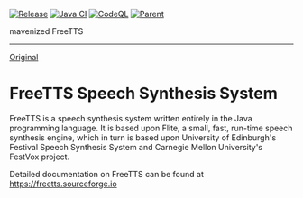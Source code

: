 [![Release](https://jitpack.io/v/umjammer/freetts.svg)](https://jitpack.io/#umjammer/freetts)
[![Java CI](https://github.com/umjammer/freetts/actions/workflows/maven.yml/badge.svg)](https://github.com/umjammer/freetts/actions/workflows/maven.yml)
[![CodeQL](https://github.com/umjammer/freetts/actions/workflows/codeql-analysis.yml/badge.svg)](https://github.com/umjammer/freetts/actions/workflows/codeql-analysis.yml)
[![Parent](https://img.shields.io/badge/Parent-vavi--speech-pink)](https://github.com/umjammer/vavi-speech)

mavenized FreeTTS

---
[Original](https://github.com/JVoiceXML/FreeTTS)

# FreeTTS Speech Synthesis System

FreeTTS is a speech synthesis system written entirely in the Java programming language. It is based upon Flite, a small, fast, run-time speech
synthesis engine, which in turn is based upon University of Edinburgh's Festival Speech Synthesis System and Carnegie Mellon University's
FestVox project.

Detailed documentation on FreeTTS can be found at https://freetts.sourceforge.io
